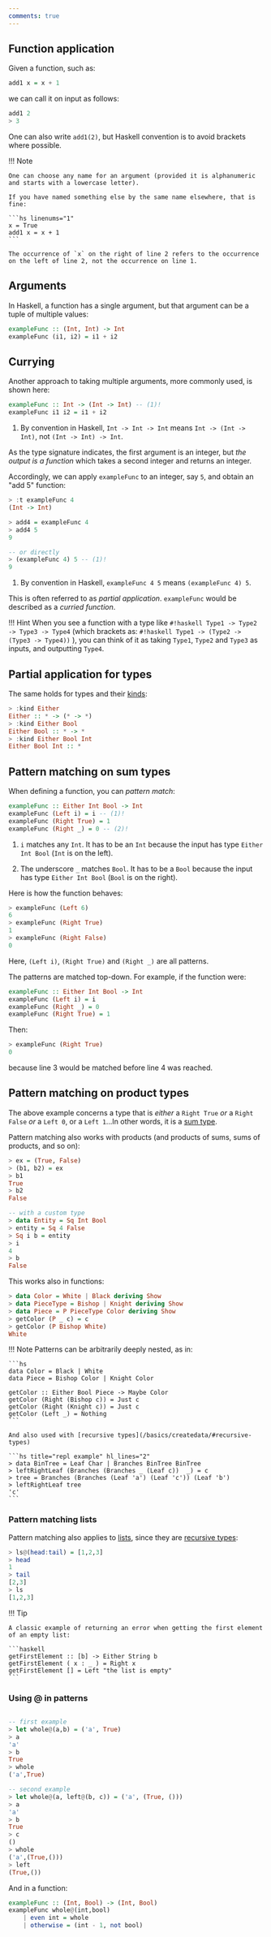 ```yaml
---
comments: true
---
```


## Function application

Given a function, such as:

```haskell
add1 x = x + 1
```

we can call it on input as follows:

```haskell
add1 2
> 3
```

One can also write `add1(2)`, but Haskell convention is to avoid brackets where possible.

!!! Note

    One can choose any name for an argument (provided it is alphanumeric and starts with a lowercase letter).

    If you have named something else by the same name elsewhere, that is fine:

    ```hs linenums="1" 
    x = True
    add1 x = x + 1
    ```

    The occurrence of `x` on the right of line 2 refers to the occurrence on the left of line 2, not the occurrence on line 1.

## Arguments

In Haskell, a function has a single argument, but that argument can be a tuple of multiple values:

```haskell
exampleFunc :: (Int, Int) -> Int
exampleFunc (i1, i2) = i1 + i2
```

## Currying

Another approach to taking multiple arguments, more commonly used, is shown here:

```haskell
exampleFunc :: Int -> (Int -> Int) -- (1)!
exampleFunc i1 i2 = i1 + i2
```

1. By convention in Haskell, `Int -> Int -> Int` means `Int -> (Int -> Int)`, not `(Int -> Int) -> Int`. 

As the type signature indicates, the first argument is an integer, but *the output is a function* which takes a second integer and returns an integer. 

Accordingly, we can apply `exampleFunc` to an integer, say `5`, and obtain an "add 5" function:

```haskell
> :t exampleFunc 4
(Int -> Int)

> add4 = exampleFunc 4
> add4 5
9

-- or directly
> (exampleFunc 4) 5 -- (1)!
9
```

1. By convention in Haskell, `exampleFunc 4 5` means `(exampleFunc 4) 5`.

This is often referred to as *partial application*. `exampleFunc` would be described as a *curried function*.

!!! Hint
    When you see a function with a type like `#!haskell Type1 -> Type2 -> Type3 -> Type4` (which brackets as: `#!haskell Type1 -> (Type2 -> (Type3 -> Type4))` ), you can think of it as taking `Type1`, `Type2` and `Type3` as inputs, and outputting `Type4`. 

## Partial application for types

The same holds for types and their [kinds](/basics/types/#types-for-types):

```hs title="repl example"
> :kind Either
Either :: * -> (* -> *)
> :kind Either Bool
Either Bool :: * -> *
> :kind Either Bool Int
Either Bool Int :: *
```





## Pattern matching on sum types

When defining a function, you can *pattern match*:

```haskell
exampleFunc :: Either Int Bool -> Int
exampleFunc (Left i) = i -- (1)!
exampleFunc (Right True) = 1
exampleFunc (Right _) = 0 -- (2)!
```

1. `i` matches any `Int`. It has to be an `Int` because the input has type `Either Int Bool` (`Int` is on the left).

2. The underscore `_` matches `Bool`. It has to be a `Bool` because the input has type `Either Int Bool` (`Bool` is on the right).

Here is how the function behaves:

```haskell
> exampleFunc (Left 6)
6
> exampleFunc (Right True)
1
> exampleFunc (Right False)
0
```

Here, `(Left i)`, `(Right True)` and `(Right _)` are all patterns.

The patterns are matched top-down. For example, if the function were:

```haskell linenums="1"
exampleFunc :: Either Int Bool -> Int
exampleFunc (Left i) = i 
exampleFunc (Right _) = 0 
exampleFunc (Right True) = 1
```

Then:

```haskell
> exampleFunc (Right True)
0
```

because line 3 would be matched before line 4 was reached.

## Pattern matching on product types

The above example concerns a type that is *either* a `Right True` *or* a `Right False` *or* a  `Left 0`, or a `Left 1`...In other words, it is a [sum type](/basics/createData/#sums).

Pattern matching also works with products (and products of sums, sums of products, and so on):

```hs title="repl example"
> ex = (True, False)
> (b1, b2) = ex
> b1
True
> b2
False

-- with a custom type
> data Entity = Sq Int Bool
> entity = Sq 4 False
> Sq i b = entity
> i
4
> b
False
```

This works also in functions:

```hs title="repl example" hl_lines="4"
> data Color = White | Black deriving Show
> data PieceType = Bishop | Knight deriving Show
> data Piece = P PieceType Color deriving Show
> getColor (P _ c) = c
> getColor (P Bishop White)
White
```


!!! Note
    Patterns can be arbitrarily deeply nested, as in:

    ```hs 
    data Color = Black | White
    data Piece = Bishop Color | Knight Color 

    getColor :: Either Bool Piece -> Maybe Color
    getColor (Right (Bishop c)) = Just c
    getColor (Right (Knight c)) = Just c
    getColor (Left _) = Nothing
    ```

    And also used with [recursive types](/basics/createdata/#recursive-types)

    ```hs title="repl example" hl_lines="2"
    > data BinTree = Leaf Char | Branches BinTree BinTree
    > leftRightLeaf (Branches (Branches _ (Leaf c))  _) = c
    > tree = Branches (Branches (Leaf 'a') (Leaf 'c')) (Leaf 'b')  
    > leftRightLeaf tree
    'c'
    ```

### Pattern matching lists

Pattern matching also applies to [lists](/basics/types/#the-list-type), since they are [recursive types](/basics/createData/#recursive-types):

```hs title="repl example"
> ls@(head:tail) = [1,2,3]
> head
1
> tail
[2,3]
> ls
[1,2,3]
```

!!! Tip

    A classic example of returning an error when getting the first element of an empty list:

    ```haskell
    getFirstElement :: [b] -> Either String b
    getFirstElement ( x : _ ) = Right x
    getFirstElement [] = Left "the list is empty"
    ```

### Using @ in patterns

```hs title="repl example"

-- first example
> let whole@(a,b) = ('a', True)
> a
'a'
> b
True
> whole
('a',True)

-- second example
> let whole@(a, left@(b, c)) = ('a', (True, ()))
> a
'a'
> b
True
> c
()
> whole
('a',(True,()))
> left
(True,())
```

And in a function:

```hs
exampleFunc :: (Int, Bool) -> (Int, Bool)
exampleFunc whole@(int,bool) 
    | even int = whole
    | otherwise = (int - 1, not bool)
```
